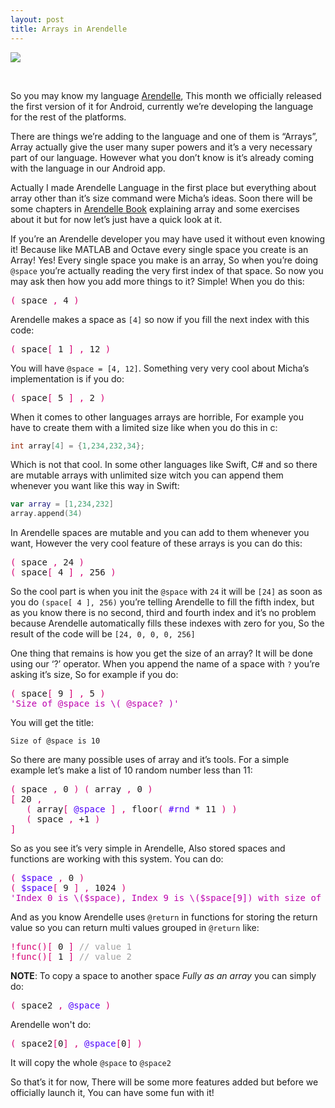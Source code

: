 ```yaml
---
layout: post
title: Arrays in Arendelle
---
```


![](https://raw.githubusercontent.com/pmkary/pmkary.github.io/master/Graphics/Blog/6920.19.0.20/2015-01-28%2019.23.10-720.jpg?token=ACDq5aicoFfF9I6I2MHunayhJPXdBK39ks5U0zWLwA%3D%3D)

<br>

So you may know my language [Arendelle](http://web.arendelle.org), This month we officially released the first version of it for Android, currently we’re developing the language for the rest of the platforms. 

There are things we’re adding to the language and one of them is “Arrays”, Array actually give the user many super powers and it’s a very necessary part of our language. However what you don’t know is it’s already coming with the language in our Android app. 

Actually I made Arendelle Language in the first place but everything about array other than it’s size command were Micha’s ideas. Soon there will be some chapters in [Arendelle Book](http://web.arendelle.org/book/) explaining array and some exercises about it but for now let’s just have a quick look at it.

If you’re an Arendelle developer you may have used it without even knowing it! Because like MATLAB and Octave every single space you create is an Array! Yes! Every single space you make is an array, So when you’re doing `@space` you’re actually reading the very first index of that space. So now you may ask then how you add more things to it? Simple! When you do this:



<pre style="font-family: Monospace;">
<span style="color:#D60073">(</span>&nbsp;space&nbsp;<span style="color:#D60073">,</span>&nbsp;4&nbsp;<span style="color:#D60073">)</span></pre>



Arendelle makes a space as `[4]` so now if you fill the next index with this code:



<pre style="font-family: Monospace;">
<span style="color:#D60073">(</span>&nbsp;space<span style="color:#D60073">[</span>&nbsp;1&nbsp;<span style="color:#D60073">]</span>&nbsp;<span style="color:#D60073">,</span>&nbsp;12&nbsp;<span style="color:#D60073">)</span></pre>



You will have `@space = [4, 12]`. Something very very cool about Micha’s implementation is if you do: 



<pre style="font-family: Monospace;">
<span style="color:#D60073">(</span>&nbsp;space<span style="color:#D60073">[</span>&nbsp;5&nbsp;<span style="color:#D60073">]</span>&nbsp;<span style="color:#D60073">,</span>&nbsp;2&nbsp;<span style="color:#D60073">)</span></pre>



When it comes to other languages arrays are horrible, For example you have to create them with a limited size like when you do this in c:


```c
int array[4] = {1,234,232,34};
```


Which is not that cool. In some other languages like Swift, C# and so there are mutable arrays with unlimited size witch you can append them whenever you want like this way in Swift:


```Swift
var array = [1,234,232]
array.append(34)
```


In Arendelle spaces are mutable and you can add to them whenever you want, However the very cool feature of these arrays is you can do this:

<pre style="font-family: Monospace;">
<span style="color:#D60073">(</span>&nbsp;space&nbsp;<span style="color:#D60073">,</span>&nbsp;24&nbsp;<span style="color:#D60073">)</span><br><span style="color:#D60073">(</span>&nbsp;space<span style="color:#D60073">[</span>&nbsp;4&nbsp;<span style="color:#D60073">]</span>&nbsp;<span style="color:#D60073">,</span>&nbsp;256&nbsp;<span style="color:#D60073">)</span></pre>


So the cool part is when you init the `@space` with `24` it will be `[24]` as soon as you do `(space[ 4 ], 256)` you’re telling Arendelle to fill the fifth index, but as you know there is no second, third and fourth index and it’s no problem because Arendelle automatically fills these indexes with zero for you, So the result of the code will be `[24, 0, 0, 0, 256]`

One thing that remains is how you get the size of an array? It will be done using our ‘?’ operator. When you append the name of a space with `?` you’re asking it’s size, So for example if you do:


<pre style="font-family: Monospace;">
<span style="color:#D60073">(</span>&nbsp;space<span style="color:#D60073">[</span>&nbsp;9&nbsp;<span style="color:#D60073">]</span>&nbsp;<span style="color:#D60073">,</span>&nbsp;5&nbsp;<span style="color:#D60073">)</span><br><span style="color:#BD00AD">'Size of @space is \( @space? )'</span></pre>

You will get the title:

```
Size of @space is 10
```

So there are many possible uses of array and it’s tools. For a simple example let’s make a list of 10 random number less than 11:


<pre style="font-family: Monospace;">
<span style="color:#D60073">(</span>&nbsp;space&nbsp;<span style="color:#D60073">,</span>&nbsp;0&nbsp;<span style="color:#D60073">)</span>&nbsp;<span style="color:#D60073">(</span>&nbsp;array&nbsp;<span style="color:#D60073">,</span>&nbsp;0&nbsp;<span style="color:#D60073">)</span><br><span style="color:#D60073">[</span>&nbsp;20&nbsp;<span style="color:#D60073">,</span><br>&nbsp;&nbsp;&nbsp;<span style="color:#D60073">(</span>&nbsp;array<span style="color:#D60073">[</span>&nbsp;<span style="color:#4E00FC">@space</span>&nbsp;<span style="color:#D60073">]</span>&nbsp;<span style="color:#D60073">,</span>&nbsp;floor<span style="color:#D60073">(</span>&nbsp;<span style="color:#4E00FC">#rnd</span>&nbsp;*&nbsp;11&nbsp;<span style="color:#D60073">)</span>&nbsp;<span style="color:#D60073">)</span><br>&nbsp;&nbsp;&nbsp;<span style="color:#D60073">(</span>&nbsp;space&nbsp;<span style="color:#D60073">,</span>&nbsp;+1&nbsp;<span style="color:#D60073">)</span><br><span style="color:#D60073">]</span></pre>


So as you see it’s very simple in Arendelle, Also stored spaces and functions are working with this system. You can do:


<pre style="font-family: Monospace;">
<span style="color:#D60073">(</span>&nbsp;<span style="color:#4E00FC">$space</span>&nbsp;<span style="color:#D60073">,</span>&nbsp;0&nbsp;<span style="color:#D60073">)</span><br><span style="color:#D60073">(</span>&nbsp;<span style="color:#4E00FC">$space</span><span style="color:#D60073">[</span>&nbsp;9&nbsp;<span style="color:#D60073">]</span>&nbsp;<span style="color:#D60073">,</span>&nbsp;1024&nbsp;<span style="color:#D60073">)</span><br><span style="color:#BD00AD">'Index 0 is \($space), Index 9 is \($space[9]) with size of \($space?)'</span></pre>


And as you know Arendelle uses `@return` in functions for storing the return value so you can return multi values grouped in `@return` like:


<pre style="font-family: Monospace;"><span style="color:#D60073">!func</span><span style="color:#D60073">(</span><span style="color:#D60073">)</span><span style="color:#D60073">[</span>&nbsp;0&nbsp;<span style="color:#D60073">]</span>&nbsp;<span style="color:#A0A0A0">//&nbsp;value&nbsp;1</span><br><span style="color:#D60073">!func</span><span style="color:#D60073">(</span><span style="color:#D60073">)</span><span style="color:#D60073">[</span>&nbsp;1&nbsp;<span style="color:#D60073">]</span>&nbsp;<span style="color:#A0A0A0">//&nbsp;value&nbsp;2</span><br></pre>


**NOTE**: To copy a space to another space *Fully as an array* you can simply do:

<pre style="font-family: Monospace;"><span style="color:#D60073">(</span>&nbsp;space2&nbsp;<span style="color:#D60073">,</span>&nbsp;<span style="color:#4E00FC">@space</span>&nbsp;<span style="color:#D60073">)</span></pre>


Arendelle won't do:

<pre style="font-family: Monospace;"><span style="color:#D60073">(</span>&nbsp;space2<span style="color:#D60073">[</span>0<span style="color:#D60073">]</span>&nbsp;<span style="color:#D60073">,</span>&nbsp;<span style="color:#4E00FC">@space</span><span style="color:#D60073">[</span>0<span style="color:#D60073">]</span>&nbsp;<span style="color:#D60073">)</span></pre>

It will copy the whole `@space` to `@space2`

So that’s it for now, There will be some more features added but before we officially launch it, You can have some fun with it!

